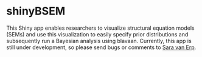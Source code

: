 # shinyBSEM
This Shiny app enables researchers to visualize structural equation models (SEMs) and use this visualization to easily specify prior distributions and subsequently run a Bayesian analysis using blavaan. Currently, this app is still under development, so please send bugs or comments to [Sara van Erp](mailto:sara.vanerp@gmail.com).
